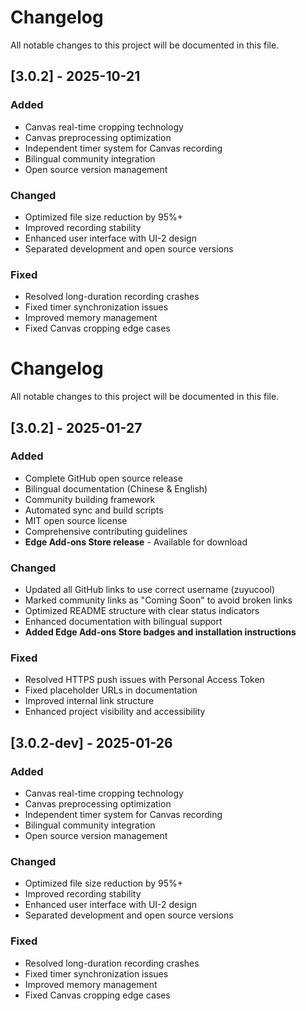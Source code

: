 # Changelog

All notable changes to this project will be documented in this file.

## [3.0.2] - 2025-10-21

### Added
- Canvas real-time cropping technology
- Canvas preprocessing optimization
- Independent timer system for Canvas recording
- Bilingual community integration
- Open source version management

### Changed
- Optimized file size reduction by 95%+
- Improved recording stability
- Enhanced user interface with UI-2 design
- Separated development and open source versions

### Fixed
- Resolved long-duration recording crashes
- Fixed timer synchronization issues
- Improved memory management
- Fixed Canvas cropping edge cases

# Changelog

All notable changes to this project will be documented in this file.

## [3.0.2] - 2025-01-27

### Added
- Complete GitHub open source release
- Bilingual documentation (Chinese & English)
- Community building framework
- Automated sync and build scripts
- MIT open source license
- Comprehensive contributing guidelines
- **Edge Add-ons Store release** - Available for download

### Changed
- Updated all GitHub links to use correct username (zuyucool)
- Marked community links as "Coming Soon" to avoid broken links
- Optimized README structure with clear status indicators
- Enhanced documentation with bilingual support
- **Added Edge Add-ons Store badges and installation instructions**

### Fixed
- Resolved HTTPS push issues with Personal Access Token
- Fixed placeholder URLs in documentation
- Improved internal link structure
- Enhanced project visibility and accessibility

## [3.0.2-dev] - 2025-01-26

### Added
- Canvas real-time cropping technology
- Canvas preprocessing optimization
- Independent timer system for Canvas recording
- Bilingual community integration
- Open source version management

### Changed
- Optimized file size reduction by 95%+
- Improved recording stability
- Enhanced user interface with UI-2 design
- Separated development and open source versions

### Fixed
- Resolved long-duration recording crashes
- Fixed timer synchronization issues
- Improved memory management
- Fixed Canvas cropping edge cases
